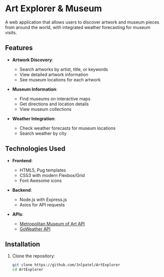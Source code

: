 # Art Explorer & Museum

A web application that allows users to discover artwork and museum pieces from around the world, with integrated weather forecasting for museum visits.

## Features

- **Artwork Discovery**:
  - Search artworks by artist, title, or keywords
  - View detailed artwork information
  - See museum locations for each artwork

- **Museum Information**:
  - Find museums on interactive maps
  - Get directions and location details
  - View museum collections

- **Weather Integration**:
  - Check weather forecasts for museum locations
  - Search weather by city

## Technologies Used

- **Frontend**:
  - HTML5, Pug templates
  - CSS3 with modern Flexbox/Grid
  - Font Awesome icons

- **Backend**:
  - Node.js with Express.js
  - Axios for API requests

- **APIs**:
  - [Metropolitan Museum of Art API](https://metmuseum.github.io/)
  - [GoWeather API](https://goweather.herokuapp.com/)

## Installation

1. Clone the repository:
   ```bash
   git clone https://github.com/Jnlpatel/ArtExplorer
   cd ArtExplorer
